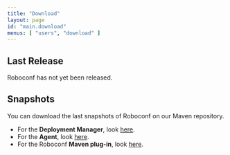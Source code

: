 ```yaml
---
title: "Download"
layout: page
id: "main.download"
menus: [ "users", "download" ]
---
```


## Last Release

Roboconf has not yet been released.

## Snapshots

You can download the last snapshots of Roboconf on our Maven repository.  

* For the **Deployment Manager**, look [here](https://oss.sonatype.org/content/repositories/snapshots/net/roboconf/roboconf-dm-webapp/0.1-SNAPSHOT).
* For the **Agent**, look [here](https://oss.sonatype.org/content/repositories/snapshots/net/roboconf/roboconf-agent/0.1-SNAPSHOT).
* For the Roboconf **Maven plug-in**, look [here](https://oss.sonatype.org/content/repositories/snapshots/net/roboconf/roboconf-maven-plugin/1.0-SNAPSHOT).
